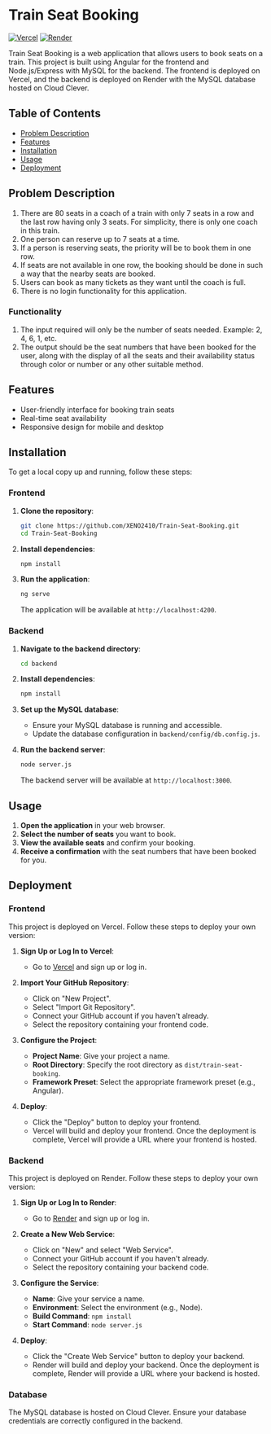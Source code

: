 # Train Seat Booking

[![Vercel](https://img.shields.io/badge/frontend-Vercel-brightgreen)](https://wmsparktrack.vercel.app/)
[![Render](https://img.shields.io/badge/backend-Render-blue)](https://train-seat-booking-mmqj.onrender.com)

Train Seat Booking is a web application that allows users to book seats on a train. This project is built using Angular for the frontend and Node.js/Express with MySQL for the backend. The frontend is deployed on Vercel, and the backend is deployed on Render with the MySQL database hosted on Cloud Clever.

## Table of Contents

- [Problem Description](#problem-description)
- [Features](#features)
- [Installation](#installation)
- [Usage](#usage)
- [Deployment](#deployment)

## Problem Description

1. There are 80 seats in a coach of a train with only 7 seats in a row and the last row having only 3 seats. For simplicity, there is only one coach in this train.
2. One person can reserve up to 7 seats at a time.
3. If a person is reserving seats, the priority will be to book them in one row.
4. If seats are not available in one row, the booking should be done in such a way that the nearby seats are booked.
5. Users can book as many tickets as they want until the coach is full.
6. There is no login functionality for this application.

### Functionality

1. The input required will only be the number of seats needed. Example: 2, 4, 6, 1, etc.
2. The output should be the seat numbers that have been booked for the user, along with the display of all the seats and their availability status through color or number or any other suitable method.

## Features

- User-friendly interface for booking train seats
- Real-time seat availability
- Responsive design for mobile and desktop

## Installation

To get a local copy up and running, follow these steps:

### Frontend

1. **Clone the repository**:

   ```bash
   git clone https://github.com/XENO2410/Train-Seat-Booking.git
   cd Train-Seat-Booking
   ```

2. **Install dependencies**:

   ```bash
   npm install
   ```

3. **Run the application**:

   ```bash
   ng serve
   ```

   The application will be available at `http://localhost:4200`.

### Backend

1. **Navigate to the backend directory**:

   ```bash
   cd backend
   ```

2. **Install dependencies**:

   ```bash
   npm install
   ```

3. **Set up the MySQL database**:
   - Ensure your MySQL database is running and accessible.
   - Update the database configuration in `backend/config/db.config.js`.

4. **Run the backend server**:

   ```bash
   node server.js
   ```

   The backend server will be available at `http://localhost:3000`.

## Usage

1. **Open the application** in your web browser.
2. **Select the number of seats** you want to book.
3. **View the available seats** and confirm your booking.
4. **Receive a confirmation** with the seat numbers that have been booked for you.

## Deployment

### Frontend

This project is deployed on Vercel. Follow these steps to deploy your own version:

1. **Sign Up or Log In to Vercel**:
   - Go to [Vercel](https://vercel.com/) and sign up or log in.

2. **Import Your GitHub Repository**:
   - Click on "New Project".
   - Select "Import Git Repository".
   - Connect your GitHub account if you haven't already.
   - Select the repository containing your frontend code.

3. **Configure the Project**:
   - **Project Name**: Give your project a name.
   - **Root Directory**: Specify the root directory as `dist/train-seat-booking`.
   - **Framework Preset**: Select the appropriate framework preset (e.g., Angular).

4. **Deploy**:
   - Click the "Deploy" button to deploy your frontend.
   - Vercel will build and deploy your frontend. Once the deployment is complete, Vercel will provide a URL where your frontend is hosted.

### Backend

This project is deployed on Render. Follow these steps to deploy your own version:

1. **Sign Up or Log In to Render**:
   - Go to [Render](https://render.com/) and sign up or log in.

2. **Create a New Web Service**:
   - Click on "New" and select "Web Service".
   - Connect your GitHub account if you haven't already.
   - Select the repository containing your backend code.

3. **Configure the Service**:
   - **Name**: Give your service a name.
   - **Environment**: Select the environment (e.g., Node).
   - **Build Command**: `npm install`
   - **Start Command**: `node server.js`

4. **Deploy**:
   - Click the "Create Web Service" button to deploy your backend.
   - Render will build and deploy your backend. Once the deployment is complete, Render will provide a URL where your backend is hosted.

### Database

The MySQL database is hosted on Cloud Clever. Ensure your database credentials are correctly configured in the backend.
